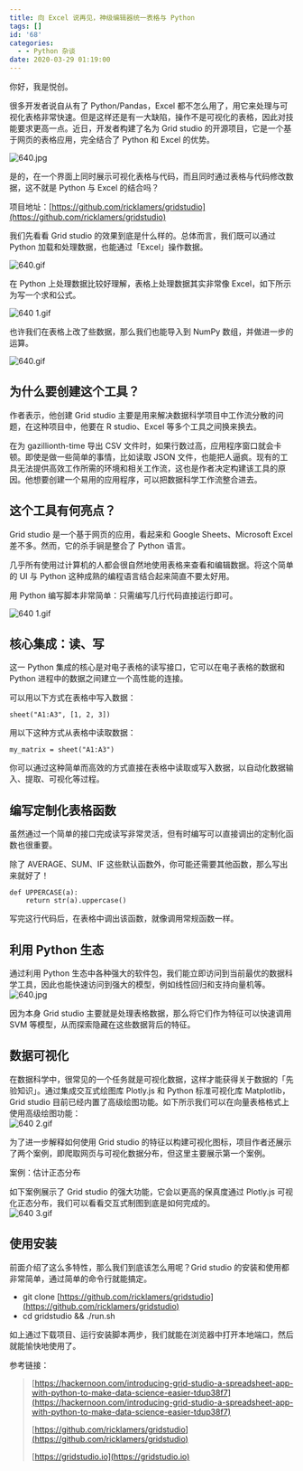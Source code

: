 ```yaml
---
title: 向 Excel 说再见，神级编辑器统一表格与 Python
tags: []
id: '68'
categories:
  - - Python 杂谈
date: 2020-03-29 01:19:00
---
```


你好，我是悦创。

很多开发者说自从有了 Python/Pandas，Excel 都不怎么用了，用它来处理与可视化表格非常快速。但是这样还是有一大缺陷，操作不是可视化的表格，因此对技能要求更高一点。近日，开发者构建了名为 Grid studio 的开源项目，它是一个基于网页的表格应用，完全结合了 Python 和 Excel 的优势。

![640.jpg](https://i.loli.net/2020/03/02/BX4gzJfdHR7ahSe.jpg "640.jpg")

是的，在一个界面上同时展示可视化表格与代码，而且同时通过表格与代码修改数据，这不就是 Python 与 Excel 的结合吗？

项目地址：[https://github.com/ricklamers/gridstudio](https://github.com/ricklamers/gridstudio)

我们先看看 Grid studio 的效果到底是什么样的。总体而言，我们既可以通过 Python 加载和处理数据，也能通过「Excel」操作数据。

![640.gif](https://i.loli.net/2020/03/02/BIS4fHFWtPnbez7.gif "640.gif")

在 Python 上处理数据比较好理解，表格上处理数据其实非常像 Excel，如下所示为写一个求和公式。

![640 _1_.gif](https://i.loli.net/2020/03/02/DgsdLumJ3Eq4xQb.gif "640 _1_.gif")

也许我们在表格上改了些数据，那么我们也能导入到 NumPy 数组，并做进一步的运算。

![640.gif](https://i.loli.net/2020/03/02/X315Wtack4QInPT.gif "640.gif")

## 为什么要创建这个工具？

作者表示，他创建 Grid studio 主要是用来解决数据科学项目中工作流分散的问题，在这种项目中，他要在 R studio、Excel 等多个工具之间换来换去。

在为 gazillionth-time 导出 CSV 文件时，如果行数过高，应用程序窗口就会卡顿。即使是做一些简单的事情，比如读取 JSON 文件，也能把人逼疯。现有的工具无法提供高效工作所需的环境和相关工作流，这也是作者决定构建该工具的原因。他想要创建一个易用的应用程序，可以把数据科学工作流整合进去。

## 这个工具有何亮点？

Grid studio 是一个基于网页的应用，看起来和 Google Sheets、Microsoft Excel 差不多。然而，它的杀手锏是整合了 Python 语言。

几乎所有使用过计算机的人都会很自然地使用表格来查看和编辑数据。将这个简单的 UI 与 Python 这种成熟的编程语言结合起来简直不要太好用。

用 Python 编写脚本非常简单：只需编写几行代码直接运行即可。

![640 _1_.gif](https://i.loli.net/2020/03/02/9PMu4kfBobxSliU.gif "640 _1_.gif")

## 核心集成：读、写

这一 Python 集成的核心是对电子表格的读写接口，它可以在电子表格的数据和 Python 进程中的数据之间建立一个高性能的连接。

可以用以下方式在表格中写入数据：

```
sheet("A1:A3", [1, 2, 3])
```

用以下这种方式从表格中读取数据：

```
my_matrix = sheet("A1:A3")
```

你可以通过这种简单而高效的方式直接在表格中读取或写入数据，以自动化数据输入、提取、可视化等过程。

## 编写定制化表格函数

虽然通过一个简单的接口完成读写非常灵活，但有时编写可以直接调出的定制化函数也很重要。

除了 AVERAGE、SUM、IF 这些默认函数外，你可能还需要其他函数，那么写出来就好了！

```
def UPPERCASE(a):
    return str(a).uppercase()
```

写完这行代码后，在表格中调出该函数，就像调用常规函数一样。

## 利用 Python 生态

通过利用 Python 生态中各种强大的软件包，我们能立即访问到当前最优的数据科学工具，因此也能快速访问到强大的模型，例如线性回归和支持向量机等。  
![640.jpg](https://i.loli.net/2020/03/02/HJtdrKNbEAV8Mha.jpg "640.jpg")

因为本身 Grid studio 主要就是处理表格数据，那么将它们作为特征可以快速调用 SVM 等模型，从而探索隐藏在这些数据背后的特征。

## 数据可视化

在数据科学中，很常见的一个任务就是可视化数据，这样才能获得关于数据的「先验知识」。通过集成交互式绘图库 Plotly.js 和 Python 标准可视化库 Matplotlib，Grid studio 目前已经内置了高级绘图功能。如下所示我们可以在向量表格格式上使用高级绘图功能：  
![640 _2_.gif](https://i.loli.net/2020/03/02/gA6PUWuyGnVdJxp.gif "640 _2_.gif")

为了进一步解释如何使用 Grid studio 的特征以构建可视化图标，项目作者还展示了两个案例，即爬取网页与可视化数据分布，但这里主要展示第一个案例。

案例：估计正态分布

如下案例展示了 Grid studio 的强大功能，它会以更高的保真度通过 Plotly.js 可视化正态分布，我们可以看看交互式制图到底是如何完成的。  
![640 _3_.gif](https://i.loli.net/2020/03/02/ZdWyAnLtPXb8Qko.gif "640 _3_.gif")

## 使用安装

前面介绍了这么多特性，那么我们到底该怎么用呢？Grid studio 的安装和使用都非常简单，通过简单的命令行就能搞定。

*   git clone [https://github.com/ricklamers/gridstudio](https://github.com/ricklamers/gridstudio)
*   cd gridstudio && ./run.sh

如上通过下载项目、运行安装脚本两步，我们就能在浏览器中打开本地端口，然后就能愉快地使用了。

参考链接：

> [https://hackernoon.com/introducing-grid-studio-a-spreadsheet-app-with-python-to-make-data-science-easier-tdup38f7](https://hackernoon.com/introducing-grid-studio-a-spreadsheet-app-with-python-to-make-data-science-easier-tdup38f7)
> 
> [https://github.com/ricklamers/gridstudio](https://github.com/ricklamers/gridstudio)
> 
> [https://gridstudio.io](https://gridstudio.io)